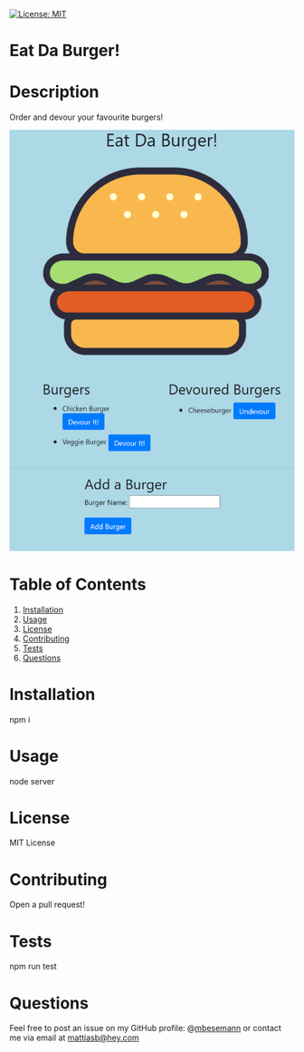 [![License: MIT](https://img.shields.io/badge/License-MIT-yellow.svg)](https://opensource.org/licenses/MIT)
# Eat Da Burger!
# Description
Order and devour your favourite burgers!

![Burger](assets/screenshot.PNG)

# Table of Contents
1. [Installation](#installation)
2. [Usage](#usage)
3. [License](#license)
4. [Contributing](#contributing)
5. [Tests](#tests)
6. [Questions](#questions)
# Installation
npm i
# Usage
node server
# License
MIT License
# Contributing
Open a pull request!
# Tests
npm run test
# Questions
Feel free to post an issue on my GitHub profile: @[mbesemann](https://github.com/mbesemann)
or contact me via email at mattiasb@hey.com
  